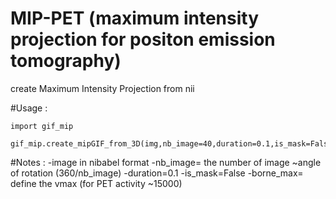 # MIP-PET (maximum intensity projection for positon emission tomography)
create Maximum Intensity Projection from nii


#Usage : 
```
import gif_mip

gif_mip.create_mipGIF_from_3D(img,nb_image=40,duration=0.1,is_mask=False,borne_max=None)

```

#Notes : 
 -image in nibabel format
 -nb_image= the number of image ~angle of rotation (360/nb_image)
 -duration=0.1 
 -is_mask=False
 -borne_max= define the vmax (for PET activity ~15000)
